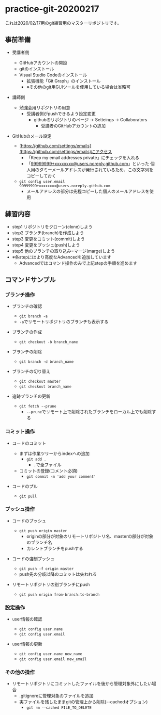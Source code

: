 # practice-git-20200217

これは2020/02/17用のgit練習用のマスターリポジトリです。

## 事前準備

* 受講者側
  * GitHubアカウントの開設
  * gitのインストール
  * Visual Studio Codeのインストール
    * 拡張機能「Git Graph」のインストール
    * ※その他のgit用GUIツールを使用している場合は省略可

* 講師側
  * 勉強会用リポジトリの用意
    * 受講者側がpushできるよう設定変更
      * githubのリポジトリのページ -> Setteings -> Collaborators
        * 受講者のGitHubアカウントの追加

* GitHubのメール設定
  * [https://github.com/settings/emails](https://github.com/settings/emails)にアクセス
    * 「Keep my email addresses private」にチェックを入れる
    * 「99999999+xxxxxxxx@users.noreply.github.com」といった
      個人用のダミーメールアドレスが発行されているため、この文字列をコピーしておく
  * `git config user.email 99999999+xxxxxxxx@users.noreply.github.com`
    * メールアドレスの部分は先程コピーした個人のメールアドレスを使用

## 練習内容

* step1 リポジトリをクローン(clone)しよう
* step2 ブランチ(branch)を作成しよう
* step3 変更をコミット(commit)しよう
* step4 変更をプッシュ(push)しよう
* step5 他のブランチの取り込み=マージ(marge)しよう
* ※各stepにはより高度なAdvancedを追加しています
  * Advancedではコマンド操作のみで上記stepの手順を進めます

## コマンドサンプル

### ブランチ操作

* ブランチの確認
  * `git branch -a`
  * `-a`でリモートリポジトリのブランチも表示する

* ブランチの作成
  * `git checkout -b branch_name`

* ブランチの削除
  * `git branch -d branch_name`

* ブランチの切り替え
  * `git checkout master`
  * `git checkout branch_name`

* 追跡ブランチの更新
  * `git fetch --prune`
    * `--prune`でリモート上で削除されたブランチをローカル上でも削除する

### コミット操作

* コードのコミット
  * まずは作業ツリーからindexへの追加
    * `git add .`
      * `.`で全ファイル
  * コミットの登録(コメント必須)
    * `git commit -m 'add your comment'`

* コードのプル
  * `git pull`

### プッシュ操作

* コードのプッシュ
  * `git push origin master`
    * originの部分が対象のリモートリポジトリ名、masterの部分が対象のブランチ名
    * カレントブランチをpushする

* コードの強制プッシュ
  * `git push -f origin master`
  * push先の分岐以降のコミットは失われる

* リモートリポジトリの別ブランチにpush
  * `git push origin from-branch:to-branch`

### 設定操作

* user情報の確認
  * `git config user.name`
  * `git config user.email`

* user情報の更新
  * `git config user.name new_name`
  * `git config user.email new_email`

### その他の操作

* リモートリポジトリにコミットしたファイルを後から管理対象外にしたい場合
  * .gitignoreに管理対象のファイルを追加
  * 実ファイルを残したままgitの管理上から削除(--cachedオプション)
    * `git rm --cached FILE_TO_DELETE`
